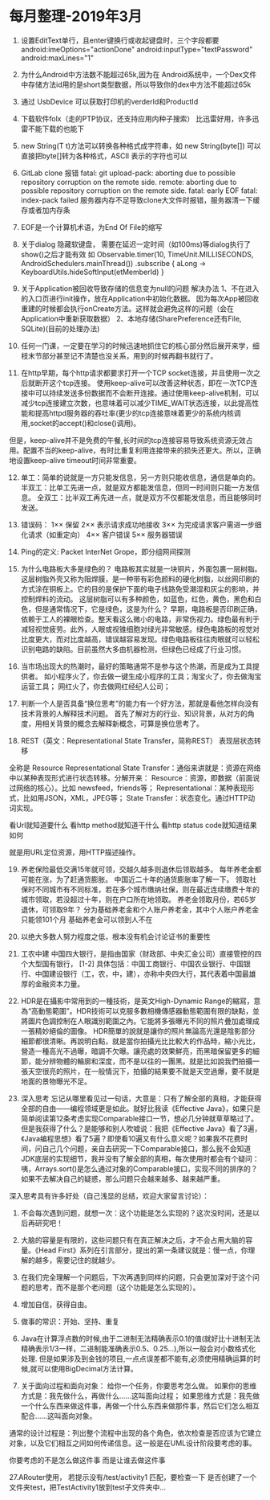 # 每月整理-2019年3月

1. 设置EditText单行，且enter键换行或收起键盘时，三个字段都要
android:imeOptions="actionDone"
android:inputType="textPassword"
android:maxLines="1"

2. 为什么Android中方法数不能超过65k,因为在 Android系统中，一个Dex文件中存储方法id用的是short类型数据，所以导致你的dex中方法不能超过65k

3. 通过 UsbDevice 可以获取打印机的verderId和ProductId

4. 下载软件folx（走的PTP协议，还支持应用内种子搜索） 比迅雷好用，许多迅雷不能下载的也能下

5. new String(T t)方法可以转换各种格式成字符串，如  new String(byte[])  可以直接把byte[]转为各种格式，ASCII  表示的字符也可以

6. GitLab clone 报错
fatal: git upload-pack: aborting due to possible repository corruption on the remote side.
remote: aborting due to possible repository corruption on the remote side.
fatal: early EOF
fatal: index-pack failed
服务器内存不足导致clone大文件时报错，服务器清一下缓存或者加内存条

7. EOF是一个计算机术语，为End Of File的缩写

8. 关于dialog 隐藏软键盘， 需要在延迟一定时间（如100ms)等dialog执行了show()之后才能有效
如
Observable.timer(10, TimeUnit.MILLISECONDS, AndroidSchedulers.mainThread())
        .subscribe { aLong -> KeyboardUtils.hideSoftInput(etMemberId) }

9. 关于Application被回收导致存储的信息变为null的问题
解决办法
1、不在进入的入口页进行init操作，放在Application中初始化数据。
因为每次App被回收重建的时候都会执行onCreate方法。这样就会避免这样的问题（会在Application中重新获取数据）
2、本地存储(SharePreference还有File, SQLite)(目前的处理办法)

10. 任何一门课，一定要在学习的时候迅速地抓住它的核心部分然后展开来学，细枝末节部分甚至记不清楚也没关系，用到的时候再翻书就行了。

11. 在http早期，每个http请求都要求打开一个TCP socket连接，并且使用一次之后就断开这个tcp连接。
使用keep-alive可以改善这种状态，即在一次TCP连接中可以持续发送多份数据而不会断开连接。通过使用keep-alive机制，可以减少tcp连接建立次数，也意味着可以减少TIME_WAIT状态连接，以此提高性能和提高httpd服务器的吞吐率(更少的tcp连接意味着更少的系统内核调用,socket的accept()和close()调用)。

但是，keep-alive并不是免费的午餐,长时间的tcp连接容易导致系统资源无效占用。配置不当的keep-alive，有时比重复利用连接带来的损失还更大。所以，正确地设置keep-alive timeout时间非常重要。

12. 单工：简单的说就是一方只能发信息，另一方则只能收信息，通信是单向的。
    半双工：比单工先进一点，就是双方都能发信息，但同一时间则只能一方发信息。
    全双工：比半双工再先进一点，就是双方不仅都能发信息，而且能够同时发送。

13. 错误码：
1×× 保留
2×× 表示请求成功地接收
3×× 为完成请求客户需进一步细化请求（如重定向）
4×× 客户错误
5×× 服务器错误

14. Ping的定义: Packet InterNet Grope，即分组网间探测

15.  为什么电路板大多是绿色的？
电路板其实就是一块铜片，外面包裹一层树脂。这层树脂外壳又称为阻焊膜，是一种带有彩色颜料的硬化树脂，以丝网印刷的方式涂在铜板上。它的目的是保护下面的电子线路免受潮湿和灰尘的影响，并控制焊料的流动。
这层树脂可以有多种颜色，如蓝色，红色，黄色，黑色和白色，但是通常情况下，它是绿色，这是为什么？
早期，电路板是否印刷正确，依赖于工人的裸眼检查。整天看这么微小的电路，非常伤视力。绿色最有利于减轻视觉疲劳。此外，人眼或视锥细胞对绿光非常敏感。绿色电路板的视觉对比度更大，而对比度越高，错误越容易发现。绿色电路板往往肉眼就可以轻松识别电路的缺陷。目前虽然大多由机器检测，但绿色已经成了行业习惯。

16. 当市场出现大的热潮时，最好的策略通常不是参与这个热潮，而是成为工具提供者。
如小程序火了，你去做一键生成小程序的工具；淘宝火了，你去做淘宝运营工具；
网红火了，你去做网红经纪人公司；

17. 判断一个人是否具备“换位思考”的能力有一个好方法，那就是看他怎样向没有技术背景的人解释技术问题。
首先了解对方的行业、知识背景，从对方的角度，用相关背景的概念去解释新概念，可算是换位思考了。

18. REST（英文：Representational State Transfer，简称REST）
表现层状态转移

全称是 Resource Representational State Transfer：通俗来讲就是：资源在网络中以某种表现形式进行状态转移。分解开来：
Resource：资源，即数据（前面说过网络的核心）。比如 newsfeed，friends等；
Representational：某种表现形式，比如用JSON，XML，JPEG等；
State Transfer：状态变化。通过HTTP动词实现。

看Url就知道要什么
看http method就知道干什么
看http status code就知道结果如何

就是用URL定位资源，用HTTP描述操作。

19. 养老保险最低交满15年就可领，交越久越多则退休后领取越多。
每年养老金都可能在涨，为了赶通货膨胀。
中国近二十年的通货膨胀率了解一下。
领取社保时不同城市有不同标准，若在多个城市缴纳社保，则在最近连续缴费十年的城市领取，若没超过十年，则在户口所在地领取。
养老金领取月份，若65岁退休，可领取9年？
分为基础养老金和个人账户养老金，其中个人账户养老金只能领101个月
基础养老金可以领到人不在 

20. 以绝大多数人努力程度之低，根本没有机会讨论证书的重要性

21. 工农中建
中国四大银行，是指由国家（财政部、中央汇金公司）直接管控的四个大型国有银行， [1-2]  具体包括：中国工商银行、中国农业银行、中国银行、中国建设银行（工，农，中，建），亦称中央四大行，其代表着中国最雄厚的金融资本力量。

22. HDR是在攝影中常用到的一種技術，是英文High-Dynamic Range的縮寫，意為“高動態範圍”。HDR技術可以克服多數相機傳感器動態範圍有限的缺點，並將圖片色調控制在人眼識別範圍之內。它能將多張曝光不同的照片疊加處理成一張精妙絕倫的圖像。
HDR簡單的說就是讓你的照片無論高光還是陰影部分細節都很清晰。再說明白點，就是當你拍攝光比比較大的作品時，縮小光比，營造一種高光不過曝，暗調不欠曝。讓亮處的效果鮮亮，而黑暗保留更多的細節，能分辨物體的輪廓和深度，而不是以往的一團黑。就是比如說我們拍攝一張天空很亮的照片，在一般情況下，拍攝的結果要不就是天空過爆，要不就是地面的景物曝光不足。

23. 深入思考
忘记从哪里看见过一句话，大意是：只有了解全部的真相，才能获得全部的自由——编程领域更是如此。就好比我读《Effective Java》，如果只是简单阅读第12条考虑实现Comparable接口一节，想必几分钟就草草略过了。但是我获得了什么？是能够和别人吹嘘说：我把《Effective Java》看了3遍，《Java编程思想》看了5遍？即使看10遍又有什么意义呢？如果我不花费时间，问自己几个问题，亲自去研究一下Comparable接口，那么我不会知道JDK底层的实现细节，我并没有了解全部的真相，每次使用时都会有个疑问：咦，Arrays.sort()是怎么通过对象的Comparable接口，实现不同的排序的？如果不去解决自己的疑惑，那么问题只会越来越多、越来越严重。

深入思考具有许多好处（自己浅显的总结，欢迎大家留言讨论）： 
1. 不会每次遇到问题，就想一次：这个功能是怎么实现的？这次没时间，还是以后再研究吧！ 
2. 大脑的容量是有限的，这些问题只有在真正解决之后，才不会占用大脑的容量。《Head First》系列在引言部分，提出的第一条建议就是：慢一点，你理解的越多，需要记住的就越少。 
3. 在我们完全理解一个问题后，下次再遇到同样的问题，只会更加深对于这个问题的思考，而不是那个老问题（这个功能是怎么实现的）。 
4. 增加自信，获得自由。

24. 做事的常识：开始、坚持、重复

25. Java在计算浮点数的时候,由于二进制无法精确表示0.1的值(就好比十进制无法精确表示1/3一样，二进制能准确表示0.5、0.25...),所以一般会对小数格式化处理.
但是如果涉及到金钱的项目,一点点误差都不能有,必须使用精确运算的时候,就可以使用BigDecimal方法计算。

26. 关于面向过程和面向对象：
给你一个任务，你要思考怎么做。
如果你的思维方式是：我先做什么，再做什么……这叫面向过程；
如果思维方式是：我先做一个什么东西来做这件事，再做一个什么东西来做那件事，然后它们怎么相互配合……这叫面向对象。

通常的设计过程是：列出整个流程中出现的各个角色，依次检查是否应该为它建立对象，以及它们相互之间如何传递信息。这一般是在UML设计阶段要考虑的事。

你要考虑的不是怎么做这件事 而是让谁去做这件事

27.ARouter使用， 若提示没有/test/activity1 匹配，要检查一下 是否创建了一个文件夹test，把TestActivity1放到test子文件夹中...
